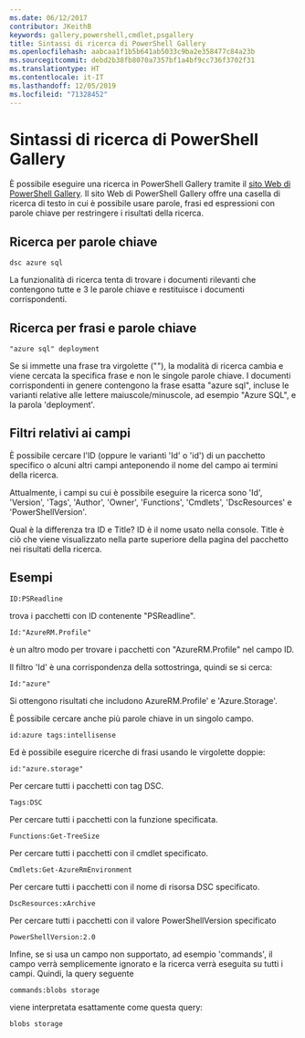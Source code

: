 ```yaml
---
ms.date: 06/12/2017
contributor: JKeithB
keywords: gallery,powershell,cmdlet,psgallery
title: Sintassi di ricerca di PowerShell Gallery
ms.openlocfilehash: aabcaa1f1b5b641ab5033c9ba2e358477c84a23b
ms.sourcegitcommit: debd2b38fb8070a7357bf1a4bf9cc736f3702f31
ms.translationtype: HT
ms.contentlocale: it-IT
ms.lasthandoff: 12/05/2019
ms.locfileid: "71328452"
---
```

# <a name="gallery-search-syntax"></a>Sintassi di ricerca di PowerShell Gallery

È possibile eseguire una ricerca in PowerShell Gallery tramite il [sito Web di PowerShell Gallery](https://www.powershellgallery.com/).
Il sito Web di PowerShell Gallery offre una casella di ricerca di testo in cui è possibile usare parole, frasi ed espressioni con parole chiave per restringere i risultati della ricerca.

## <a name="search-by-keywords"></a>Ricerca per parole chiave

    dsc azure sql

La funzionalità di ricerca tenta di trovare i documenti rilevanti che contengono tutte e 3 le parole chiave e restituisce i documenti corrispondenti.

## <a name="search-using-phrases-and-keywords"></a>Ricerca per frasi e parole chiave

    "azure sql" deployment

Se si immette una frase tra virgolette (""), la modalità di ricerca cambia e viene cercata la specifica frase e non le singole parole chiave.
I documenti corrispondenti in genere contengono la frase esatta "azure sql", incluse le varianti relative alle lettere maiuscole/minuscole, ad esempio "Azure SQL", e la parola 'deployment'.

## <a name="filtering-on-fields"></a>Filtri relativi ai campi

È possibile cercare l'ID (oppure le varianti 'Id' o 'id') di un pacchetto specifico o alcuni altri campi anteponendo il nome del campo ai termini della ricerca.

Attualmente, i campi su cui è possibile eseguire la ricerca sono 'Id', 'Version', 'Tags', 'Author', 'Owner', 'Functions', 'Cmdlets', 'DscResources' e 'PowerShellVersion'.

Qual è la differenza tra ID e Title? ID è il nome usato nella console. Title è ciò che viene visualizzato nella parte superiore della pagina del pacchetto nei risultati della ricerca.

## <a name="examples"></a>Esempi

    ID:PSReadline
    
trova i pacchetti con ID contenente "PSReadline".

    Id:"AzureRM.Profile"

è un altro modo per trovare i pacchetti con "AzureRM.Profile" nel campo ID.

Il filtro 'Id' è una corrispondenza della sottostringa, quindi se si cerca:

    Id:"azure"

Si ottengono risultati che includono AzureRM.Profile' e 'Azure.Storage'.

È possibile cercare anche più parole chiave in un singolo campo. 

    id:azure tags:intellisense

Ed è possibile eseguire ricerche di frasi usando le virgolette doppie:

    id:"azure.storage"

Per cercare tutti i pacchetti con tag DSC.

    Tags:DSC

Per cercare tutti i pacchetti con la funzione specificata.

    Functions:Get-TreeSize

Per cercare tutti i pacchetti con il cmdlet specificato.

    Cmdlets:Get-AzureRmEnvironment

Per cercare tutti i pacchetti con il nome di risorsa DSC specificato.

    DscResources:xArchive

Per cercare tutti i pacchetti con il valore PowerShellVersion specificato

    PowerShellVersion:2.0

Infine, se si usa un campo non supportato, ad esempio 'commands', il campo verrà semplicemente ignorato e la ricerca verrà eseguita su tutti i campi. Quindi, la query seguente

    commands:blobs storage

viene interpretata esattamente come questa query:

    blobs storage
